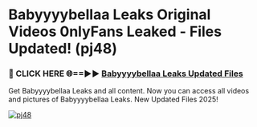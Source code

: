 # Babyyyybellaa Leaks Original Videos 0nlyFans Leaked - Files Updated! (pj48)

<h3>🔴 CLICK HERE 🌐==►► <a href="https://tinyurl.com/2jnfzry5" rel="nofollow">Babyyyybellaa Leaks Updated Files</a></h3>

Get Babyyyybellaa Leaks and all content. Now you can access all videos and pictures of Babyyyybellaa Leaks. New Updated Files 2025!

[![pj48](https://i.imgur.com/GyGTBgg.gif)](https://tinyurl.com/2jnfzry5)
